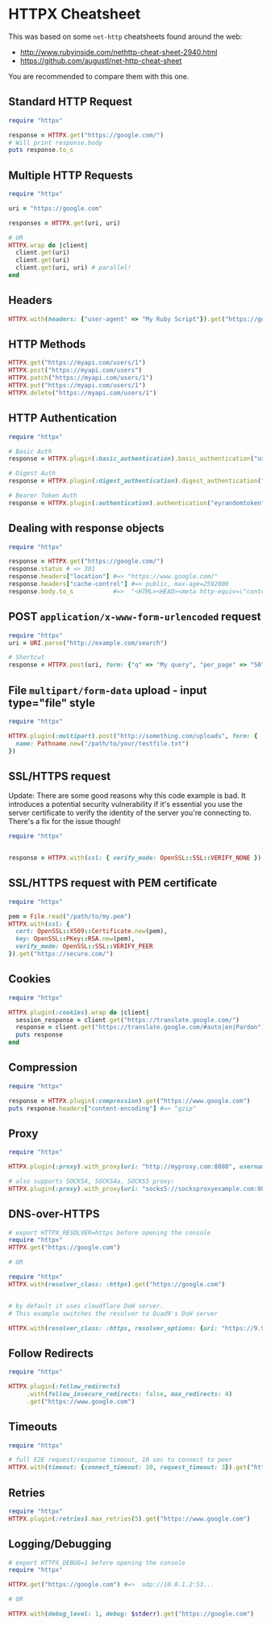 # HTTPX Cheatsheet

This was based on some `net-http` cheatsheets found around the web:

* http://www.rubyinside.com/nethttp-cheat-sheet-2940.html
* https://github.com/augustl/net-http-cheat-sheet

You are recommended to compare them with this one.

## Standard HTTP Request

```ruby
require "httpx"

response = HTTPX.get("https://google.com/")
# Will print response.body
puts response.to_s
```

## Multiple HTTP Requests

```ruby
require "httpx"

uri = "https://google.com"

responses = HTTPX.get(uri, uri)

# OR
HTTPX.wrap do |client|
  client.get(uri)
  client.get(uri)
  client.get(uri, uri) # parallel!
end
```

## Headers

```ruby
HTTPX.with(headers: {"user-agent" => "My Ruby Script"}).get("https://google.com")
```

## HTTP Methods

```ruby
HTTPX.get("https://myapi.com/users/1")
HTTPX.post("https://myapi.com/users")
HTTPX.patch("https://myapi.com/users/1")
HTTPX.put("https://myapi.com/users/1")
HTTPX.delete("https://myapi.com/users/1")
```

## HTTP Authentication

```ruby
require "httpx"

# Basic Auth
response = HTTPX.plugin(:basic_authentication).basic_authentication("username", "password").get("https://google.com")

# Digest Auth
response = HTTPX.plugin(:digest_authentication).digest_authentication("username", "password").get("https://google.com")

# Bearer Token Auth
response = HTTPX.plugin(:authentication).authentication("eyrandomtoken").get("https://google.com")
```


## Dealing with response objects

```ruby
require "httpx"

response = HTTPX.get("https://google.com/")
response.status # => 301
response.headers["location"] #=> "https://www.google.com/"
response.headers["cache-control"] #=> public, max-age=2592000
response.body.to_s           #=>  "<HTML><HEAD><meta http-equiv=\"content-type\" ....
```

## POST `application/x-www-form-urlencoded` request

```ruby
require "httpx"
uri = URI.parse("http://example.com/search")

# Shortcut
response = HTTPX.post(uri, form: {"q" => "My query", "per_page" => "50"})
```

## File `multipart/form-data` upload - input type="file" style

```ruby
require "httpx"

HTTPX.plugin(:multipart).post("http://something.com/uploads", form: {
  name: Pathname.new("/path/to/your/testfile.txt")
})
```

## SSL/HTTPS request

Update: There are some good reasons why this code example is bad. It introduces a potential security vulnerability if it's essential you use the server certificate to verify the identity of the server you're connecting to. There's a fix for the issue though!

```ruby
require "httpx"


response = HTTPX.with(ssl: { verify_mode: OpenSSL::SSL::VERIFY_NONE }).get("https://secure.com/")
```

## SSL/HTTPS request with PEM certificate

```ruby
require "httpx"

pem = File.read("/path/to/my.pem")
HTTPX.with(ssl: {
  cert: OpenSSL::X509::Certificate.new(pem),
  key: OpenSSL::PKey::RSA.new(pem),
  verify_mode: OpenSSL::SSL::VERIFY_PEER
}).get("https://secure.com/")
```

## Cookies

```ruby
require "httpx"

HTTPX.plugin(:cookies).wrap do |client|
  session_response = client.get("https://translate.google.com/")
  response = client.get("https://translate.google.com/#auto|en|Pardon")
  puts response
end
```

## Compression

```ruby
require "httpx"

response = HTTPX.plugin(:compression).get("https://www.google.com")
puts response.headers["content-encoding"] #=> "gzip"

```

## Proxy

```ruby
require "httpx"

HTTPX.plugin(:proxy).with_proxy(uri: "http://myproxy.com:8080", username: "proxy_user", password: "proxy_pass").get("https://google.com")

# also supports SOCKS4, SOCKS4a, SOCKS5 proxy:
HTTPX.plugin(:proxy).with_proxy(uri: "socks5://socksproxyexample.com:8888").get("https://google.com")
```

## DNS-over-HTTPS

```ruby
# export HTTPX_RESOLVER=https before opening the console
require "httpx"
HTTPX.get("https://google.com")

# OR

require "httpx"
HTTPX.with(resolver_class: :https).get("https://google.com")


# by default it uses cloudflare DoH server.
# This example switches the resolver to Quad9's DoH server

HTTPX.with(resolver_class: :https, resolver_options: {uri: "https://9.9.9.9/dns-query"}).get("https://google.com")
```

## Follow Redirects

```ruby
require "httpx"

HTTPX.plugin(:follow_redirects)
     .with(follow_insecure_redirects: false, max_redirects: 4)
     .get("https://www.google.com")
```

## Timeouts

```ruby
require "httpx"

# full E2E request/response timeout, 10 sec to connect to peer
HTTPX.with(timeout: {connect_timeout: 10, request_timeout: 3}).get("https://google.com")
```

## Retries

```ruby
require "httpx"
HTTPX.plugin(:retries).max_retries(5).get("https://www.google.com")
```

## Logging/Debugging

```ruby
# export HTTPX_DEBUG=1 before opening the console
require "httpx"

HTTPX.get("https://google.com") #=>  udp://10.0.1.2:53...

# OR

HTTPX.with(debug_level: 1, debug: $stderr).get("https://google.com")
```
